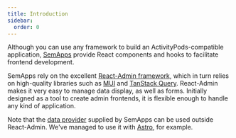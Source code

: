 ```yaml
---
title: Introduction
sidebar:
  order: 0
---
```


Although you can use any framework to build an ActivityPods-compatible application, [SemApps](https://semapps.org) provide React components and hooks to facilitate frontend development.

SemApps rely on the excellent [React-Admin framework](https://marmelab.com/react-admin/), which in turn relies on high-quality libraries such as [MUI](https://mui.com/) and [TanStack Query](https://tanstack.com/query/latest/). React-Admin makes it very easy to manage data display, as well as forms. Initially designed as a tool to create admin frontends, it is flexible enough to handle any kind of application.

Note that the [data provider](../data-provider/) supplied by SemApps can be used outside React-Admin. We've managed to use it with [Astro](https://astro.build), for example.

